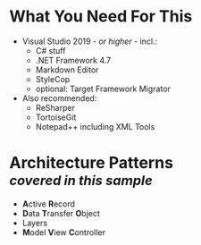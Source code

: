 # What You Need For This
 + Visual Studio 2019 - *or higher* - incl.:
    + C# stuff
    + .NET Framework 4.7
    + Markdown Editor
    + StyleCop
    + optional: Target Framework Migrator
 + Also recommended:
    + ReSharper
    + TortoiseGit
    + Notepad++ including XML Tools

# Architecture Patterns <br /> <small> *covered in this sample* </small>
 + **A**ctive **R**ecord
 + **D**ata **T**ransfer **O**bject
 + Layers
 + **M**odel **V**iew **C**ontroller
